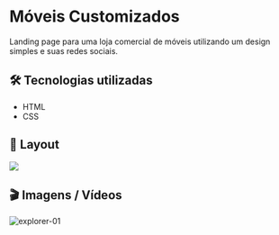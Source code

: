 # Móveis Customizados

Landing page para uma loja comercial de móveis utilizando um design simples e suas redes sociais.

## 🛠️ Tecnologias utilizadas
- HTML
- CSS

## 🚧 Layout

<a href="https://www.figma.com/file/fAvYZz4dPV5MfhL77XkqkD/Explorer---Projeto-01/duplicate" target="_blank">
<img src="https://user-images.githubusercontent.com/71772559/178192253-4fe4757c-de57-4878-a38c-a483c25670b1.png" />
</a>

## 🎬 Imagens / Vídeos 

![explorer-01](https://github.com/Mctks2/Explorer-01/assets/62295808/663664e6-ae8d-4fe6-bcc5-b6eae6e41ac1)


